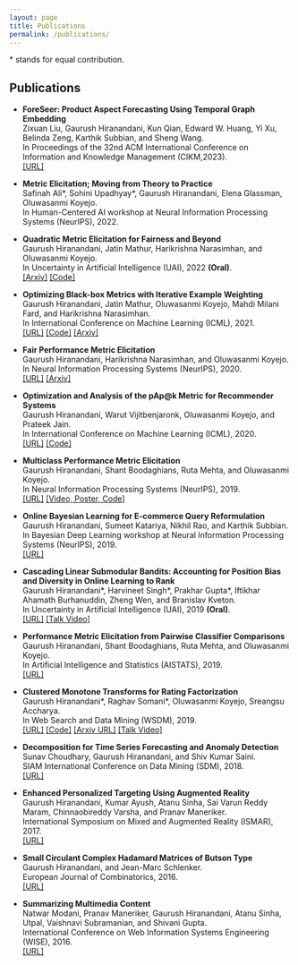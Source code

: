 ```yaml
---
layout: page
title: Publications
permalink: /publications/
---
```


\* stands for equal contribution.

<!---
## Prepared Publications

* **Rich-Item Recommendations for Rich-Users via GCNN: Exploiting Dynamic and Static Side Information**<br />
Gaurush Hiranandani, Amar Budhiraja, Navya Yarrabelly, Ayush Choure, Oluwasanmi Koyejo and Prateek Jain.<br />
[[Arxiv]](https://arxiv.org/abs/2001.10495)

-->

## Publications

* **ForeSeer: Product Aspect Forecasting Using Temporal Graph Embedding**<br />
Zixuan Liu, Gaurush Hiranandani, Kun Qian, Edward W. Huang, Yi Xu, Belinda Zeng, Karthik Subbian, and Sheng Wang.<br />
In Proceedings of the 32nd ACM International Conference on Information and Knowledge Management (CIKM,2023).<br />
[[URL]](https://dl.acm.org/doi/10.1145/3583780.3614887)

* **Metric Elicitation; Moving from Theory to Practice**<br />
Safinah Ali\*, Sohini Upadhyay\*, Gaurush Hiranandani, Elena Glassman, Oluwasanmi Koyejo.<br />
In Human-Centered AI workshop at Neural Information Processing Systems (NeurIPS), 2022.

* **Quadratic Metric Elicitation for Fairness and Beyond**<br />
Gaurush Hiranandani, Jatin Mathur, Harikrishna Narasimhan, and Oluwasanmi Koyejo.<br />
In Uncertainty in Artificial Intelligence (UAI), 2022 **(Oral)**.<br />
[[Arxiv]](https://arxiv.org/abs/2011.01516) [[Code]](https://github.com/koyejolab/qme)

* **Optimizing Black-box Metrics with Iterative Example Weighting**<br />
Gaurush Hiranandani, Jatin Mathur, Oluwasanmi Koyejo, Mahdi Milani Fard, and Harikrishna Narasimhan.<br />
In International Conference on Machine Learning (ICML), 2021.<br />
[[URL]](http://proceedings.mlr.press/v139/hiranandani21a.html) [[Code]](https://github.com/koyejolab/fweg) [[Arxiv]](https://arxiv.org/abs/2102.09492)

* **Fair Performance Metric Elicitation**<br />
Gaurush Hiranandani, Harikrishna Narasimhan, and Oluwasanmi Koyejo.<br />
In Neural Information Processing Systems (NeurIPS), 2020.<br />
[[URL]](https://papers.nips.cc/paper/2020/hash/7ec2442aa04c157590b2fa1a7d093a33-Abstract.html) [[Arxiv]](https://arxiv.org/abs/2006.12732)

* **Optimization and Analysis of the pAp@k Metric for Recommender Systems**<br />
Gaurush Hiranandani, Warut Vijitbenjaronk, Oluwasanmi Koyejo, and Prateek Jain.<br />
In International Conference on Machine Learning (ICML), 2020.<br />
[[URL]](http://proceedings.mlr.press/v119/hiranandani20a.html) [[Code]](https://github.com/gaurush-hiranandani/pap-k)

* **Multiclass Performance Metric Elicitation**<br />
Gaurush Hiranandani, Shant Boodaghians, Ruta Mehta, and Oluwasanmi Koyejo.<br />
In Neural Information Processing Systems (NeurIPS), 2019.<br />
[[URL]](https://papers.nips.cc/paper/9133-multiclass-performance-metric-elicitation) [[Video, Poster, Code]](https://drive.google.com/drive/folders/1AWZ6xvSUwNGQYeYzI2yf-MYPvgnba8YJ?usp=sharing)

* **Online Bayesian Learning for E-commerce Query Reformulation**<br />
Gaurush Hiranandani, Sumeet Katariya, Nikhil Rao, and Karthik Subbian.<br />
In Bayesian Deep Learning workshop at Neural Information Processing Systems (NeurIPS), 2019.<br />
[[URL]](http://bayesiandeeplearning.org/2019/papers/31.pdf)

* **Cascading Linear Submodular Bandits: Accounting for Position Bias and Diversity in Online Learning to Rank**<br />
Gaurush Hiranandani\*, Harvineet Singh\*, Prakhar Gupta\*, Iftikhar Ahamath Burhanuddin, Zheng Wen, and Branislav Kveton.<br />
In Uncertainty in Artificial Intelligence (UAI), 2019 **(Oral)**.<br />
[[URL]](http://auai.org/uai2019/proceedings/papers/248.pdf) [[Talk Video]](https://www.youtube.com/watch?v=HaVYPvUHtQU)

* **Performance Metric Elicitation from Pairwise Classifier Comparisons**<br />
Gaurush Hiranandani, Shant Boodaghians, Ruta Mehta, and Oluwasanmi Koyejo.<br />
In Artificial Intelligence and Statistics (AISTATS), 2019.<br />
[[URL]](http://proceedings.mlr.press/v89/hiranandani19a.html)

* **Clustered Monotone Transforms for Rating Factorization**<br />
Gaurush Hiranandani\*, Raghav Somani\*, Oluwasanmi Koyejo, Sreangsu Accharya.<br />
In Web Search and Data Mining (WSDM), 2019.<br />
[[URL]](https://dl.acm.org/citation.cfm?id=3291005) [[Code]](https://github.com/RaghavSomani/CMTRF) [[Arxiv URL]](https://arxiv.org/abs/1811.00159) [[Talk Video]](https://www.youtube.com/watch?v=KyHUan_7YnQ)

* **Decomposition for Time Series Forecasting and Anomaly Detection**<br />
Sunav Choudhary, Gaurush Hiranandani, and Shiv Kumar Saini.<br />
SIAM International Conference on Data Mining (SDM), 2018.<br />
[[URL]](https://epubs.siam.org/doi/abs/10.1137/1.9781611975321.59)

* **Enhanced Personalized Targeting Using Augmented Reality**<br />
Gaurush Hiranandani, Kumar Ayush, Atanu Sinha, Sai Varun Reddy Maram, Chinnaobireddy Varsha, and Pranav Maneriker.<br />
International Symposium on Mixed and Augmented Reality (ISMAR), 2017.<br />
[[URL]](https://ieeexplore.ieee.org/document/8088451/)

* **Small Circulant Complex Hadamard Matrices of Butson Type**<br />
Gaurush Hiranandani, and Jean-Marc Schlenker.<br />
European Journal of Combinatorics, 2016.<br />
[[URL]](https://www.sciencedirect.com/science/article/pii/S0195669815001274)

* **Summarizing Multimedia Content**<br />
Natwar Modani, Pranav Maneriker, Gaurush Hiranandani, Atanu Sinha, Utpal, Vaishnavi Subramanian, and Shivani Gupta.<br />
International Conference on Web Information Systems Engineering (WISE), 2016.<br />
[[URL]](https://link.springer.com/chapter/10.1007/978-3-319-48743-4_27)

<!---
* **Generating Appealing Brand Names**<br />
Gaurush Hiranandani, Pranav Maneriker, and Harsh Jhamtani.<br />
International Conference on Computational Linguistics and Intelligent Text Processing (CICLing), 2017.<br />
[[URL]](https://link.springer.com/chapter/10.1007/978-3-319-77116-8_45) [[Arxiv URL]](https://arxiv.org/abs/1706.09335)

* **Improved Classification and Reconstruction by Introducing Independence and Randomization in Deep Neural Networks**<br />
Gaurush Hiranandani, and Harish Karnick.<br />
Digital Image Computing: Techniques and Applications (DICTA), 2015.<br />
[[URL]](https://ieeexplore.ieee.org/document/7371270/)
-->
